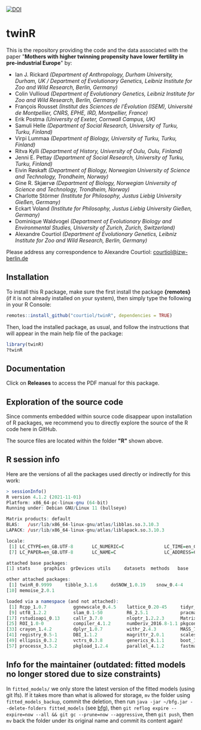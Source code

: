 [![DOI](https://zenodo.org/badge/DOI/10.5281/zenodo.5911341.svg)](https://zenodo.org/record/5911341)

# twinR

This is the repository providing the code and the data associated with the paper
"**Mothers with higher twinning propensity have lower fertility in pre-industrial Europe**" by:

- Ian J. Rickard *(Department of Anthropology, Durham University, Durham, UK / Department of Evolutionary Genetics, Leibniz Institute for Zoo and Wild Research, Berlin, Germany)*
- Colin Vullioud *(Department of Evolutionary Genetics, Leibniz Institute for Zoo and Wild Research, Berlin, Germany)*
- François Rousset *(Institut des Sciences de l'Évolution (ISEM), Université de Montpellier, CNRS, EPHE, IRD, Montpellier, France)*
- Erik Postma *(University of Exeter, Cornwall Campus, UK)*
- Samuli Helle *(Department of Social Research, University of Turku, Turku, Finland)*
- Virpi Lummaa *(Department of Biology, University of Turku, Turku, Finland)*
- Ritva Kylli *(Department of History, University of Oulu, Oulu, Finland)*
- Jenni E. Pettay *(Department of Social Research, University of Turku, Turku, Finland)*
- Eivin Røskaft *(Department of Biology, Norwegian University of Science and Technology, Trondheim, Norway)*
- Gine R. Skjærvø *(Department of Biology, Norwegian University of Science and Technology, Trondheim, Norway)*
- Charlotte Störmer *(Institute for Philosophy, Justus Liebig University Gießen, Germany)*
- Eckart Voland *(Institute for Philosophy, Justus Liebig University Gießen, Germany)*
- Dominique Waldvogel *(Department of Evolutionary Biology and Environmental Studies, University of Zurich, Zurich, Switzerland)*
- Alexandre Courtiol *(Department of Evolutionary Genetics, Leibniz Institute for Zoo and Wild Research, Berlin, Germany)*

Please address any correspondence to Alexandre Courtiol: courtiol@izw-berlin.de


## Installation

To install this R package, make sure the first install the package **{remotes}** (if it is not already installed on your system), then simply type the following in your R Console:

```r
remotes::install_github("courtiol/twinR", dependencies = TRUE)
```

Then, load the installed package, as usual, and follow the instructions that will appear in the main help file of the package:

```r
library(twinR)
?twinR
```


## Documentation

Click on **Releases** to access the PDF manual for this package. 


## Exploration of the source code

Since comments embedded within source code disappear upon installation of R packages, we recommend you to directly explore the source of the R code here in GitHub.

The source files are located within the folder **"R"** shown above.


## R session info

Here are the versions of all the packages used directly or indirectly for this work:

```r
> sessionInfo()
R version 4.1.2 (2021-11-01)
Platform: x86_64-pc-linux-gnu (64-bit)
Running under: Debian GNU/Linux 11 (bullseye)

Matrix products: default
BLAS:   /usr/lib/x86_64-linux-gnu/atlas/libblas.so.3.10.3
LAPACK: /usr/lib/x86_64-linux-gnu/atlas/liblapack.so.3.10.3

locale:
 [1] LC_CTYPE=en_GB.UTF-8       LC_NUMERIC=C               LC_TIME=en_GB.UTF-8        LC_COLLATE=en_GB.UTF-8     LC_MONETARY=en_GB.UTF-8    LC_MESSAGES=en_GB.UTF-8   
 [7] LC_PAPER=en_GB.UTF-8       LC_NAME=C                  LC_ADDRESS=C               LC_TELEPHONE=C             LC_MEASUREMENT=en_GB.UTF-8 LC_IDENTIFICATION=C       

attached base packages:
[1] stats     graphics  grDevices utils     datasets  methods   base     

other attached packages:
 [1] twinR_0.9999     tibble_3.1.6     doSNOW_1.0.19    snow_0.4-4       iterators_1.0.13 foreach_1.5.1    spaMM_3.9.40     testthat_3.1.1   cachem_1.0.6    
[10] memoise_2.0.1   

loaded via a namespace (and not attached):
 [1] Rcpp_1.0.7          ggnewscale_0.4.5    lattice_0.20-45     tidyr_1.1.4         prettyunits_1.1.1   ps_1.6.0            assertthat_0.2.1    rprojroot_2.0.2    
 [9] utf8_1.2.2          slam_0.1-50         R6_2.5.1            pracma_2.3.6        ggplot2_3.3.5       pillar_1.6.4        rlang_0.4.12        minqa_1.2.4        
[17] rstudioapi_0.13     callr_3.7.0         nloptr_1.2.2.3      Matrix_1.4-0        desc_1.4.0          devtools_2.4.3      munsell_0.5.0       proxy_0.4-26       
[25] ROI_1.0-0           compiler_4.1.2      numDeriv_2016.8-1.1 pkgconfig_2.0.3     pkgbuild_1.3.1      tidyselect_1.1.1    codetools_0.2-18    fansi_0.5.0        
[33] crayon_1.4.2        dplyr_1.0.7         withr_2.4.3         MASS_7.3-54         grid_4.1.2          nlme_3.1-153        gtable_0.3.0        lifecycle_1.0.1    
[41] registry_0.5-1      DBI_1.1.2           magrittr_2.0.1      scales_1.1.1        cli_3.1.0           pbapply_1.5-0       fs_1.5.2            remotes_2.4.2      
[49] ellipsis_0.3.2      vctrs_0.3.8         generics_0.1.1      boot_1.3-28         cowplot_1.1.1       tools_4.1.2         glue_1.6.0          purrr_0.3.4        
[57] processx_3.5.2      pkgload_1.2.4       parallel_4.1.2      fastmap_1.1.0       colorspace_2.0-2    sessioninfo_1.2.2   usethis_2.1.5 
```

## Info for the maintainer (outdated: fitted models no longer stored due to size constraints)

In `fitted_models/` we only store the latest version of the fitted models (using git lfs).
If it takes more than what is allowed for storage, `mv` the folder using `fitted_models_backup`, commit the deletion, then run `java -jar ~/bfg.jar --delete-folders fitted_models` (see [bfg](https://rtyley.github.io/bfg-repo-cleaner/)), then `git reflog expire --expire=now --all && git gc --prune=now --aggressive`, then `git push`, then `mv` back the folder under its original name and commit its content again!

